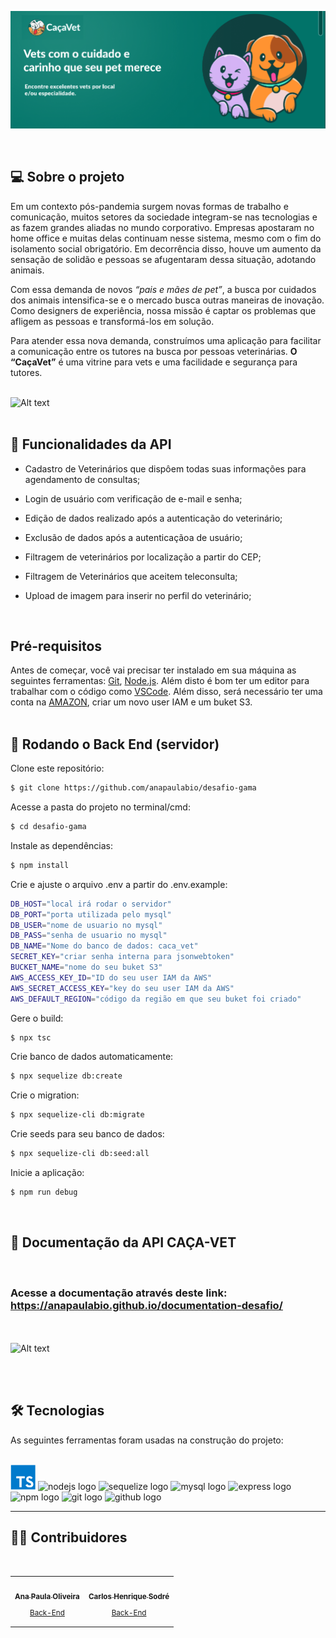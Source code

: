 <div align="center">

![Alt text](/img/cacaVet.png)
</div>
<br>

## 💻 Sobre o projeto
Em um contexto pós-pandemia surgem novas formas de trabalho e comunicação, muitos setores da sociedade integram-se nas tecnologias e as fazem grandes aliadas no mundo corporativo. Empresas apostaram no home office e muitas delas continuam nesse sistema, mesmo com o fim do isolamento social obrigatório.  Em decorrência disso, houve um aumento da sensação de solidão e pessoas se afugentaram dessa situação, adotando animais.

Com essa demanda de novos *“pais e mães de pet”*, a busca por cuidados dos animais intensifica-se e o mercado busca outras maneiras de inovação. Como designers de experiência, nossa missão é captar os problemas que afligem as pessoas e transformá-los em solução. 

Para atender essa nova demanda, construímos uma aplicação para facilitar a comunicação entre os tutores na busca por pessoas veterinárias. **O “CaçaVet”** é uma vitrine para vets e uma facilidade e segurança para tutores.
<br><br>
 
 ![Alt text](../../../../../../../C:/Users/anapa/OneDrive/Documentos/XP44_atividades/desafio-gama/img/como.png)
<br><br>

## 📁 Funcionalidades da API

 - Cadastro de Veterinários que dispôem todas suas informações para agendamento de consultas;

 - Login de usuário com verificação de e-mail e senha;

 - Edição de dados realizado após a autenticação do veterinário;

 - Exclusão de dados após a autenticaçãoa de usuário;

 - Filtragem de veterinários por localização a partir do CEP;

 - Filtragem de Veterinários que aceitem teleconsulta;

 - Upload de imagem para inserir no perfil do veterinário;

<br>

## Pré-requisitos
Antes de começar, você vai precisar ter instalado em sua máquina as seguintes ferramentas:
[Git](https://git-scm.com/), [Node.js](https://nodejs.org/en/). 
Além disto é bom ter um editor para trabalhar com o código como [VSCode](https://code.visualstudio.com/).
Além disso, será necessário ter uma conta na [AMAZON](https://aws.amazon.com/), criar um novo user IAM e um buket S3.
<br><br>

## 🎲 Rodando o Back End (servidor)


Clone este repositório:
```bash
$ git clone https://github.com/anapaulabio/desafio-gama
```

Acesse a pasta do projeto no terminal/cmd:
```bash
$ cd desafio-gama
```

Instale as dependências:
```bash
$ npm install
```

Crie e ajuste o arquivo .env a partir do .env.example: 
```bash
DB_HOST="local irá rodar o servidor"
DB_PORT="porta utilizada pelo mysql"
DB_USER="nome de usuario no mysql"
DB_PASS="senha de usuario no mysql"
DB_NAME="Nome do banco de dados: caca_vet"
SECRET_KEY="criar senha interna para jsonwebtoken"
BUCKET_NAME="nome do seu buket S3"
AWS_ACCESS_KEY_ID="ID do seu user IAM da AWS"
AWS_SECRET_ACCESS_KEY="key do seu user IAM da AWS"
AWS_DEFAULT_REGION="código da região em que seu buket foi criado"
```

Gere o build:
```bash
$ npx tsc
```

Crie banco de dados automaticamente:
```bash
$ npx sequelize db:create
```

Crie o migration:
```bash
$ npx sequelize-cli db:migrate
```

Crie seeds para seu banco de dados:
```bash
$ npx sequelize-cli db:seed:all
```

Inicie a aplicação:
```bash
$ npm run debug
```
<br>

 ## 📁 Documentação da API CAÇA-VET
 <br>


### Acesse a documentação através deste link: https://anapaulabio.github.io/documentation-desafio/

<br><br>
![Alt text](../../../../../../../C:/Users/anapa/OneDrive/Documentos/XP44_atividades/desafio-gama/img/doc.png)

<br><br>

## 🛠 Tecnologias

As seguintes ferramentas foram usadas na construção do projeto:
<br><br>

<div align="left">
  <img alt="Rafa-Ts" height="40" width="40" src="https://raw.githubusercontent.com/devicons/devicon/master/icons/typescript/typescript-plain.svg">
  <img src="https://cdn.jsdelivr.net/gh/devicons/devicon/icons/nodejs/nodejs-original.svg" height="40" width="52" alt="nodejs logo"  />
  <img src="https://cdn.jsdelivr.net/gh/devicons/devicon/icons/sequelize/sequelize-original.svg" height="40" width="52" alt="sequelize logo"  />
  <img src="https://cdn.jsdelivr.net/gh/devicons/devicon/icons/mysql/mysql-original.svg" height="40" width="52" alt="mysql logo"  />
  <img src="https://cdn.jsdelivr.net/gh/devicons/devicon/icons/express/express-original.svg" height="40" width="52" alt="express logo"  />
  <img src="https://cdn.jsdelivr.net/gh/devicons/devicon/icons/npm/npm-original-wordmark.svg" height="40" width="52" alt="npm logo"  />
  <img src="https://cdn.jsdelivr.net/gh/devicons/devicon/icons/git/git-original.svg" height="40" width="52" alt="git logo"  />
  <img src="https://cdn.jsdelivr.net/gh/devicons/devicon/icons/github/github-original.svg" height="40" width="52" alt="github logo"  />
</div>

---

<h2> 👨‍💻 Contribuidores </h2><br>

<table>
  <tr>
    <td align="center">
      <a target="_blank" href="https://www.linkedin.com/in/anapaulaoliveiraa/">
        <img src="https://avatars.githubusercontent.com/u/104741998?v=4" width="100px;" alt=""/><br>
        <sub>
          <b>Ana Paula Oliveira</b>
          <p>Back-End</p>
        </sub>
      </a>
    </td>
    <td align="center">
      <a target="_blank" href="https://www.linkedin.com/in/carlos-henrique-sodr%C3%A9-gomes-858b48216/">
        <img src="https://avatars.githubusercontent.com/u/106976017?v=4" width="100px;" alt=""/><br>
        <sub>
          <b>Carlos Henrique Sodré</b>
           <p>Back-End</p>
        </sub>
      </a>
    </td>
   

</table>

<br><br>
